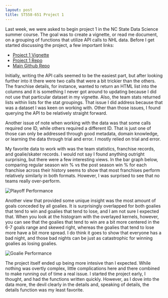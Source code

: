 ```yaml
---
layout: post
title: ST558-651 Project 1
---
```


 	
Last week, we were asked to begin project 1 in the NC State Data Science summer course. The goal was to create a vignette, or read me document, on a grouping of functions that utilize API calls to NHL data. Before I get started discussing the project, a few important links:

*  [Project 1 Vignette](https://jrcarr83.github.io/st558-651-project-1/)
*  [Project 1 Repo](https://github.com/jrcarr83/st558-651-project-1)
*  [Main Github Repo](https://github.com/jrcarr83/jrcarr83.github.io)

Initially, writing the API calls seemed to be the easiest part, but after looking further into it there were two calls that were a bit trickier than the others. The franchise details, for instance, wanted to return an HTML list into the columns and it is something I never got around to updating because I did not use that particular dataset in my vignette. Also, the team stats returned lists within lists for the stat groupings. That issue I did address because that was a dataset I was keen on working with. Other than those issues, I found querying the API to be relatively straight forward. 

Another issue of note when working with the data was that some calls required one ID, while others required a different ID. That is just one of those can only be addressed through good metadata, domain knowledge, or learning the data through trial and error. I mostly relied on trial and error.

My favorite data to work with was the team statistics, franchise records, and goalie/skater records. I would not say I found anything outright surprising, but there were a few interesting views. In the bar graph below, comparing regular season win % vs the post season win % for each franchise across their history seems to show that most franchises perform relatively similarly in both formats. However, I was surprised to see that no teams really over-perform. 

![Playoff Performance](https://jrcarr83.github.io/st558-651-project-1/readme_files/figure-gfm/clutch_teams-1.png)

Another view that provided some unique insight was the most amount of goals conceded by all goalies. It is surprisingly overlapped for both goalies that tend to win and goalies that tend to lose, and I am not sure I expected that. When you look at the histogram with the overlayed kernels, however, you can see that the goalies that tend to win are a bit more centered in the 6-7 goals range and skewed right, whereas the goalies that tend to lose more have a bit more spread. I do think it goes to show that everyone has a bad night, and those bad nights can be just as catastrophic for winning goalies as losing goalies. 

![Goalie Performance](https://jrcarr83.github.io/st558-651-project-1/readme_files/figure-gfm/unnamed-chunk-2-1.png)

The project itself ended up being more intesive than I expected. While nothing was overtly complex, little complications here and there combined to make running out of time a real issue. I started the project early, I thought, and had the functions written quickly. However, as I dove into the data more, the devil clearly in the details and, speaking of details, the details function was my least favorite. 
